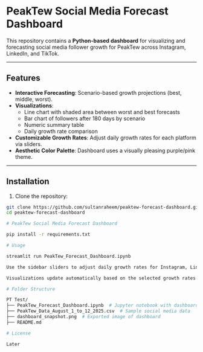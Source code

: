 # PeakTew Social Media Forecast Dashboard

This repository contains a **Python-based dashboard** for visualizing and forecasting social media follower growth for PeakTew across Instagram, LinkedIn, and TikTok.

---

## Features

- **Interactive Forecasting**: Scenario-based growth projections (best, middle, worst).  
- **Visualizations**:  
  - Line chart with shaded area between worst and best forecasts  
  - Bar chart of followers after 180 days by scenario  
  - Numeric summary table  
  - Daily growth rate comparison  
- **Customizable Growth Rates**: Adjust daily growth rates for each platform via sliders.  
- **Aesthetic Color Palette**: Dashboard uses a visually pleasing purple/pink theme.

---

## Installation

1. Clone the repository:
```bash
git clone https://github.com/sultanraheem/peaktew-forecast-dashboard.git
cd peaktew-forecast-dashboard

# PeakTew Social Media Forecast Dashboard

pip install -r requirements.txt

# Usage

streamlit run PeakTew_Forecast_Dashboard.ipynb

Use the sidebar sliders to adjust daily growth rates for Instagram, LinkedIn, and TikTok.

Visualizations update automatically based on the selected growth rates.

# Folder Structure

PT Test/
├── PeakTew_Forecast_Dashboard.ipynb  # Jupyter notebook with dashboard code
├── PeakTew_Data_August_1_to_12_2025.csv  # Sample social media data
├── dashboard_snapshot.png  # Exported image of dashboard
├── README.md

# License

Later
